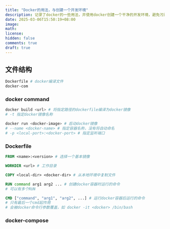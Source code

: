 ```yaml
---
title: "Docker的用法，与创建一个开发环境"
description: 记录了docker的一些用法，并使用docker创建一个干净的开发环境，避免污染本地环境。
date: 2025-03-06T15:50:19+08:00
image: 
math: 
license: 
hidden: false
comments: true
draft: true
---
```


## 文件结构

```bash
Dockerfile # docker编译文件
docker-com
```

### docker command

```bash
docker build <url> # 将指定路径的dockerfile编译为docker镜像
# -t 指定docker镜像名称

docker run <docker-image> # 启动docker镜像
# --name <docker-name> # 指定容器名称，没有将自动命名
# -p <local-port>:<docker-port> # 指定监听端口
```

### Dockerfile

```Dockerfile
FROM <name>:<version> # 选择一个基本镜像

WORKDIR <url> # 工作目录

COPY <local-dir> <docker-dir> # 从本地环境中复制文件

RUN command arg1 arg2 ... # 创建docker容器时运行的命令
# 可以有多个RUN

CMD ["command", "arg1", "arg2", ...] # 运行docker容器后运行的命令
# 只有最后一个cmd起作用
# 会被docker命令行参数覆盖，如 docker -it <docker> /bin/bash
```

### docker-compose
